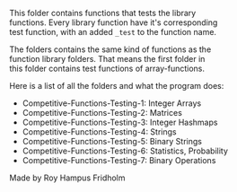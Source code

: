 
This  folder  contains  functions  that  tests   the   library  
functions. Every  library  function  have  it's  corresponding  
test function, with an added `_test`  to  the  function  name.

The folders  contains  the  same  kind  of  functions  as  the  
function library folders.  That  means  the  first  folder  in  
this folder contains test functions of array-functions.

Here is a list of all the folders and what the program does:

* Competitive-Functions-Testing-1: Integer Arrays
* Competitive-Functions-Testing-2: Matrices
* Competitive-Functions-Testing-3: Integer Hashmaps
* Competitive-Functions-Testing-4: Strings
* Competitive-Functions-Testing-5: Binary Strings
* Competitive-Functions-Testing-6: Statistics, Probability
* Competitive-Functions-Testing-7: Binary Operations

Made by Roy Hampus Fridholm
